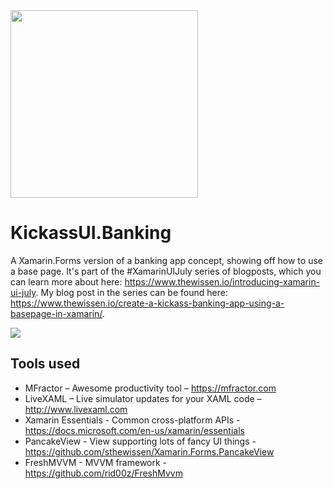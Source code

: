 <img src="https://www.thewissen.io/wp-content/uploads/xamuijuly-1.png" width="300px" />

# KickassUI.Banking
A Xamarin.Forms version of a banking app concept, showing off how to use a base page. It's part of the #XamarinUIJuly series of blogposts, which you can learn more about here: https://www.thewissen.io/introducing-xamarin-ui-july. My blog post in the series can be found here: https://www.thewissen.io/create-a-kickass-banking-app-using-a-basepage-in-xamarin/.

<img src="https://github.com/sthewissen/KickassUI.Banking/blob/master/combined.jpg" />

## Tools used
- MFractor – Awesome productivity tool – https://mfractor.com
- LiveXAML – Live simulator updates for your XAML code – http://www.livexaml.com
- Xamarin Essentials - Common cross-platform APIs - https://docs.microsoft.com/en-us/xamarin/essentials
- PancakeView - View supporting lots of fancy UI things - https://github.com/sthewissen/Xamarin.Forms.PancakeView
- FreshMVVM - MVVM framework - https://github.com/rid00z/FreshMvvm
